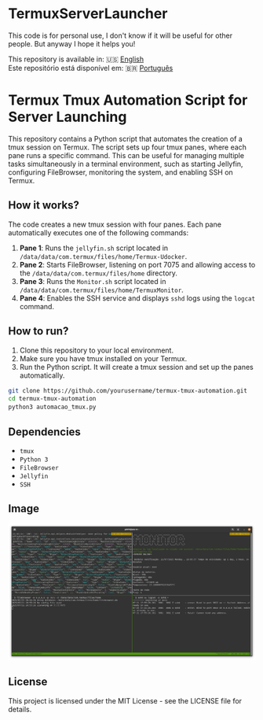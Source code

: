 # TermuxServerLauncher
This code is for personal use, I don't know if it will be useful for other people. But anyway I hope it helps you!


This repository is available in: 🇺🇸 [English](README.md) <br>
Este repositório está disponível em: 🇧🇷 [Português](README.pt.md)  

# Termux Tmux Automation Script for Server Launching

This repository contains a Python script that automates the creation of a tmux session on Termux. The script sets up four tmux panes, where each pane runs a specific command. This can be useful for managing multiple tasks simultaneously in a terminal environment, such as starting Jellyfin, configuring FileBrowser, monitoring the system, and enabling SSH on Termux.

## How it works?

The code creates a new tmux session with four panes. Each pane automatically executes one of the following commands:

1. **Pane 1**: Runs the `jellyfin.sh` script located in `/data/data/com.termux/files/home/Termux-Udocker`.
2. **Pane 2**: Starts FileBrowser, listening on port 7075 and allowing access to the `/data/data/com.termux/files/home` directory.
3. **Pane 3**: Runs the `Monitor.sh` script located in `/data/data/com.termux/files/home/TermuxMonitor`.
4. **Pane 4**: Enables the SSH service and displays `sshd` logs using the `logcat` command.

## How to run?

1. Clone this repository to your local environment.
2. Make sure you have tmux installed on your Termux.
3. Run the Python script. It will create a tmux session and set up the panes automatically.

```bash
git clone https://github.com/yourusername/termux-tmux-automation.git
cd termux-tmux-automation
python3 automacao_tmux.py
```
## Dependencies

- `tmux`
- `Python 3`
- `FileBrowser`
- `Jellyfin`
- `SSH`

## Image

![Tmux Image](image.png)


## License

This project is licensed under the MIT License - see the LICENSE file for details.

